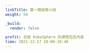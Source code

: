 ```yaml
---
linkTitle: 第一期结束小结
weight: 54

_build:
  render: false

profit: 总结 KubeSphere 的课程包含内容
time: 2021-12-17 20:00-20:40
---
```

